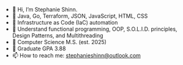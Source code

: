 - 👋 Hi, I’m Stephanie Shinn.
- 🌱 Java, Go, Terraform, JSON, JavaScript, HTML, CSS
- 🌱 Infrastructure as Code (IaC) automation
- 🌱 Understand functional programming, OOP, S.O.L.I.D. principles, Design Patterns, and Multithreading
- 🌱 Computer Science M.S. (est. 2025)
- 🌱 Graduate GPA 3.88
- 📫 How to reach me:  stephanieshinn@outlook.com

<!---
ShinnDing/ShinnDing is a ✨ special ✨ repository because its `README.md` (this file) appears on your GitHub profile.
You can click the Preview link to take a look at your changes.
--->

